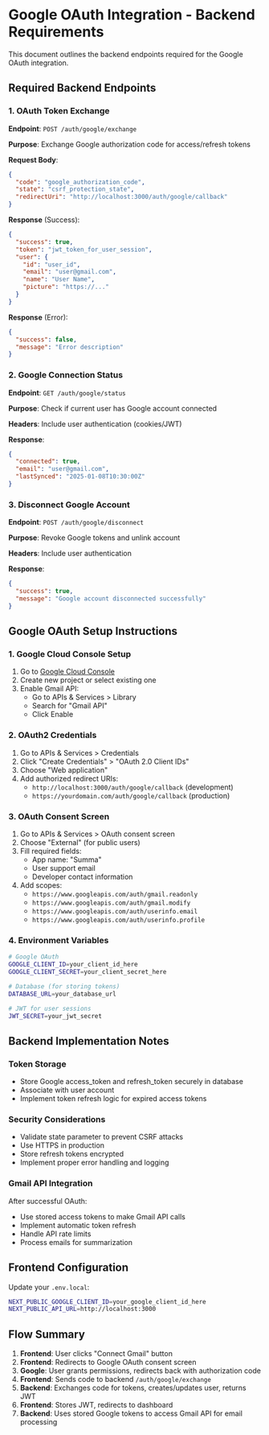 # Google OAuth Integration - Backend Requirements

This document outlines the backend endpoints required for the Google OAuth integration.

## Required Backend Endpoints

### 1. OAuth Token Exchange

**Endpoint**: `POST /auth/google/exchange`

**Purpose**: Exchange Google authorization code for access/refresh tokens

**Request Body**:

```json
{
  "code": "google_authorization_code",
  "state": "csrf_protection_state",
  "redirectUri": "http://localhost:3000/auth/google/callback"
}
```

**Response** (Success):

```json
{
  "success": true,
  "token": "jwt_token_for_user_session",
  "user": {
    "id": "user_id",
    "email": "user@gmail.com",
    "name": "User Name",
    "picture": "https://..."
  }
}
```

**Response** (Error):

```json
{
  "success": false,
  "message": "Error description"
}
```

### 2. Google Connection Status

**Endpoint**: `GET /auth/google/status`

**Purpose**: Check if current user has Google account connected

**Headers**: Include user authentication (cookies/JWT)

**Response**:

```json
{
  "connected": true,
  "email": "user@gmail.com",
  "lastSynced": "2025-01-08T10:30:00Z"
}
```

### 3. Disconnect Google Account

**Endpoint**: `POST /auth/google/disconnect`

**Purpose**: Revoke Google tokens and unlink account

**Headers**: Include user authentication

**Response**:

```json
{
  "success": true,
  "message": "Google account disconnected successfully"
}
```

## Google OAuth Setup Instructions

### 1. Google Cloud Console Setup

1. Go to [Google Cloud Console](https://console.cloud.google.com/)
2. Create new project or select existing one
3. Enable Gmail API:
   - Go to APIs & Services > Library
   - Search for "Gmail API"
   - Click Enable

### 2. OAuth2 Credentials

1. Go to APIs & Services > Credentials
2. Click "Create Credentials" > "OAuth 2.0 Client IDs"
3. Choose "Web application"
4. Add authorized redirect URIs:
   - `http://localhost:3000/auth/google/callback` (development)
   - `https://yourdomain.com/auth/google/callback` (production)

### 3. OAuth Consent Screen

1. Go to APIs & Services > OAuth consent screen
2. Choose "External" (for public users)
3. Fill required fields:
   - App name: "Summa"
   - User support email
   - Developer contact information
4. Add scopes:
   - `https://www.googleapis.com/auth/gmail.readonly`
   - `https://www.googleapis.com/auth/gmail.modify`
   - `https://www.googleapis.com/auth/userinfo.email`
   - `https://www.googleapis.com/auth/userinfo.profile`

### 4. Environment Variables

```bash
# Google OAuth
GOOGLE_CLIENT_ID=your_client_id_here
GOOGLE_CLIENT_SECRET=your_client_secret_here

# Database (for storing tokens)
DATABASE_URL=your_database_url

# JWT for user sessions
JWT_SECRET=your_jwt_secret
```

## Backend Implementation Notes

### Token Storage

- Store Google access_token and refresh_token securely in database
- Associate with user account
- Implement token refresh logic for expired access tokens

### Security Considerations

- Validate state parameter to prevent CSRF attacks
- Use HTTPS in production
- Store refresh tokens encrypted
- Implement proper error handling and logging

### Gmail API Integration

After successful OAuth:

- Use stored access tokens to make Gmail API calls
- Implement automatic token refresh
- Handle API rate limits
- Process emails for summarization

## Frontend Configuration

Update your `.env.local`:

```bash
NEXT_PUBLIC_GOOGLE_CLIENT_ID=your_google_client_id_here
NEXT_PUBLIC_API_URL=http://localhost:3000
```

## Flow Summary

1. **Frontend**: User clicks "Connect Gmail" button
2. **Frontend**: Redirects to Google OAuth consent screen
3. **Google**: User grants permissions, redirects back with authorization code
4. **Frontend**: Sends code to backend `/auth/google/exchange`
5. **Backend**: Exchanges code for tokens, creates/updates user, returns JWT
6. **Frontend**: Stores JWT, redirects to dashboard
7. **Backend**: Uses stored Google tokens to access Gmail API for email processing
